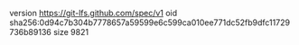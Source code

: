 version https://git-lfs.github.com/spec/v1
oid sha256:0d94c7b304b7778657a59599e6c599ca010ee771dc52fb9dfc11729736b89136
size 9821
